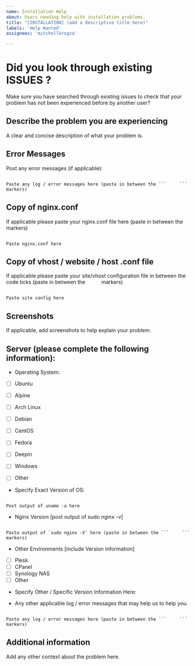 ```yaml
---
name: Installation Help
about: Users needing help with installation problems.
title: "[INSTALLATION] (add a descriptive title here)"
labels: 'Help Wanted'
assignees: 'mitchellkrogza'

---
```


# Did you look through existing ISSUES ?

Make sure you have searched through existing issues to check that your problem has not been experienced before by another user?

## Describe the problem you are experiencing

A clear and concise description of what your problem is.

## Error Messages

Post any error messages (if applicable):

```

Paste any log / error messages here (paste in between the ```     ``` markers)

```

## Copy of nginx.conf

If applicable please paste your nginx.conf file here
(paste in between the ```     ``` markers)

```

Paste nginx.conf here

```

## Copy of vhost / website / host .conf file

If applicable please paste your site/vhost configuration file in between the code ticks
(paste in between the ```     ``` markers)

```

Paste site config here

```

## Screenshots

If applicable, add screenshots to help explain your problem.

## Server (please complete the following information):
 
 - Operating System: 

 - [ ] Ubuntu
 - [ ] Alpine
 - [ ] Arch Linux
 - [ ] Debian
 - [ ] CentOS
 - [ ] Fedora
 - [ ] Deepin
 - [ ] Windows
 - [ ] Other


- Specify Exact Version of OS: 

```

Post output of uname -a here

```

 
 - Nginx Version [post output of sudo nginx -v]

```

Paste output of `sudo nginx -V` here (paste in between the ```     ``` markers)

```

 - Other Environments [include Version information]
 - [ ] Plesk
 - [ ] CPanel
 - [ ] Synology NAS
 - [ ] Other
 - Specify Other / Specific Version Information Here: 

 - Any other applicable log / error messages that may help us to help you.

```

Paste any log / error messages here (paste in between the ```     ``` markers)

```

## Additional information

Add any other context about the problem here.
